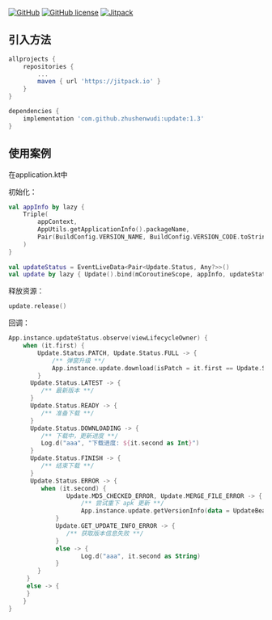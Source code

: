 [![GitHub](https://img.shields.io/badge/GitHub-update-blue.svg)]()
[![GitHub license](https://img.shields.io/github/license/zhushenwudi/update.svg)](https://github.com/zhushenwudi/update/blob/master/LICENCE)
[![Jitpack](https://img.shields.io/badge/update-1.3-brightgreen.svg)]()

## 引入方法


```groovy
allprojects {
	repositories {
		...
		maven { url 'https://jitpack.io' }
	}
}
```

```groovy
dependencies {
    implementation 'com.github.zhushenwudi:update:1.3'
}
```


## 使用案例

在application.kt中

初始化：

```kotlin
val appInfo by lazy {
	Triple(
		appContext,
		AppUtils.getApplicationInfo().packageName,
		Pair(BuildConfig.VERSION_NAME, BuildConfig.VERSION_CODE.toString())
	)
}
	
val updateStatus = EventLiveData<Pair<Update.Status, Any?>>()
val update by lazy { Update().bind(mCoroutineScope, appInfo, updateStatus) }
```
	
释放资源：

```kotlin
update.release()
```
	
回调：

```kotlin
App.instance.updateStatus.observe(viewLifecycleOwner) {
	when (it.first) {
		Update.Status.PATCH, Update.Status.FULL -> {
			/** 弹窗升级 **/
			App.instance.update.download(isPatch = it.first == Update.Status.PATCH, autoInstall = false)
		}
      Update.Status.LATEST -> {
         /** 最新版本 **/
      }
      Update.Status.READY -> {
         /** 准备下载 **/
      }
      Update.Status.DOWNLOADING -> {
         /** 下载中，更新进度 **/
         Log.d("aaa", "下载进度: ${it.second as Int}")
      }
      Update.Status.FINISH -> {
         /** 结束下载 **/
      }
      Update.Status.ERROR -> {
         when (it.second) {
         		Update.MD5_CHECKED_ERROR, Update.MERGE_FILE_ERROR -> {
         			/** 尝试重下 apk 更新 **/
         			App.instance.update.getVersionInfo(data = UpdateBean(), isManual = false, autoInstall = true)
             }
             Update.GET_UPDATE_INFO_ERROR -> {
                /** 获取版本信息失败 **/
             }
             else -> {
             		Log.d("aaa", it.second as String)
             }
        }
     }
     else -> {
     }
	}
}
```
